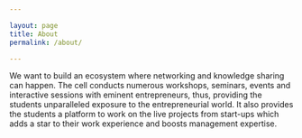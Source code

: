 ```yaml
---

layout: page
title: About
permalink: /about/

---
```


 We want to build an ecosystem where networking and knowledge sharing can happen. The cell conducts numerous workshops, seminars, events and interactive sessions with eminent entrepreneurs, thus, providing the students unparalleled exposure to the entrepreneurial world. It also provides the students a platform to work on the live projects from start-ups which adds a star to their work experience and boosts management expertise. 
